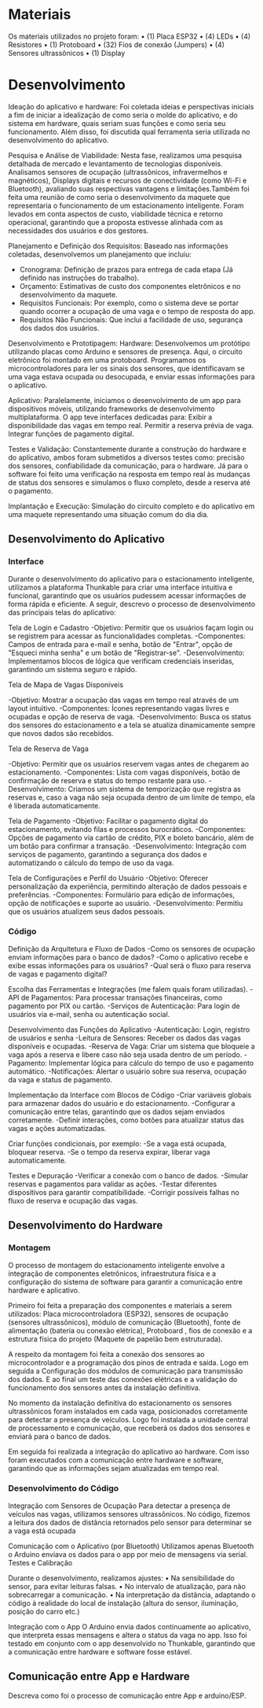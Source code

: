 
# Materiais

Os materiais utilizados no projeto foram:
•	(1) Placa ESP32
•	(4) LEDs 
•	(4) Resistores
•	(1) Protoboard
•	(32) Fios de conexão (Jumpers)
•	(4) Sensores ultrassônicos
•	(1) Display 

# Desenvolvimento

Ideação do aplicativo e hardware: 
Foi coletada ideias e perspectivas iniciais a fim de  iniciar a idealização de como seria o molde do aplicativo, e do sistema em hardware, quais seriam suas funções e como seria seu funcionamento. Além disso, foi discutida qual ferramenta seria utilizada no desenvolvimento do aplicativo.

Pesquisa e Análise de Viabilidade: 
Nesta fase, realizamos uma pesquisa detalhada de mercado e levantamento de tecnologias disponíveis. Analisamos sensores de ocupação (ultrassônicos, infravermelhos e magnéticos), Displays digitais e recursos de conectividade (como Wi-Fi e Bluetooth), avaliando suas respectivas vantagens e limitações.Também foi feita uma reunião de como seria o desenvolvimento da maquete que representaria o funcionamento de um estacionamento inteligente.
Foram levados em conta aspectos de custo, viabilidade técnica e retorno operacional, garantindo que a proposta estivesse alinhada com as necessidades dos usuários e dos gestores.

Planejamento e Definição dos Requisitos:
Baseado nas informações coletadas, desenvolvemos um planejamento que incluiu:
- Cronograma: Definição de prazos para entrega de cada etapa (Já definido nas instruções do trabalho).
- Orçamento: Estimativas de custo dos componentes eletrônicos e no desenvolvimento da maquete.
- Requisitos Funcionais: Por exemplo, como o sistema deve se portar quando ocorrer a ocupação de uma vaga e o tempo de resposta do app.
- Requisitos Não Funcionais: Que inclui a facilidade de uso, segurança dos dados dos usuários.

Desenvolvimento e Prototipagem:
Hardware: Desenvolvemos um protótipo utilizando placas como Arduino e sensores de presença. Aqui, o circuito eletrônico foi montado em uma protoboard. Programamos os microcontroladores para ler os sinais dos sensores, que identificavam se uma vaga estava ocupada ou desocupada, e enviar essas informações para o aplicativo.

Aplicativo: Paralelamente, iniciamos o desenvolvimento de um app para dispositivos móveis, utilizando frameworks de desenvolvimento multiplataforma. O app teve interfaces dedicadas para: Exibir a disponibilidade das vagas em tempo real. Permitir a reserva prévia de vaga. Integrar funções de pagamento digital.

Testes e Validação:
Constantemente durante a construção do hardware e do aplicativo, ambos foram submetidos a diversos testes como: precisão dos sensores, confiabilidade da comunicação, para o hardware. Já para o software foi feito uma verificação na resposta em tempo real às mudanças de status dos sensores e simulamos o fluxo completo, desde a reserva até o pagamento.

Implantação e Execução:
Simulação do circuito completo e do aplicativo em uma maquete representando uma situação comum do dia dia.


## Desenvolvimento do Aplicativo

### Interface

Durante o desenvolvimento do aplicativo para o estacionamento inteligente, utilizamos a plataforma Thunkable para criar uma interface intuitiva e funcional, garantindo que os usuários pudessem acessar informações de forma rápida e eficiente. A seguir, descrevo o processo de desenvolvimento das principais telas do aplicativo:

Tela de Login e Cadastro
-Objetivo: Permitir que os usuários façam login ou se registrem para acessar as funcionalidades completas.
-Componentes: Campos de entrada para e-mail e senha, botão de "Entrar", opção de "Esqueci minha senha" e um botão de "Registrar-se".
-Desenvolvimento: Implementamos blocos de lógica que verificam credenciais inseridas, garantindo um sistema seguro e rápido.

Tela de Mapa de Vagas Disponíveis

-Objetivo: Mostrar a ocupação das vagas em tempo real através de um layout intuitivo.
-Componentes: Ícones representando vagas livres e ocupadas e opção de reserva de vaga.
-Desenvolvimento: Busca os status dos sensores do estacionamento e a tela se atualiza dinamicamente sempre que novos dados são recebidos.

 Tela de Reserva de Vaga
 
-Objetivo: Permitir que os usuários reservem vagas antes de chegarem ao estacionamento.
-Componentes: Lista com vagas disponíveis, botão de confirmação de reserva e status do tempo restante para uso.
-Desenvolvimento: Criamos um sistema de temporização que registra as reservas e, caso a vaga não seja ocupada dentro de um limite de tempo, ela é liberada automaticamente.

Tela de Pagamento
-Objetivo: Facilitar o pagamento digital do estacionamento, evitando filas e processos burocráticos.
-Componentes: Opções de pagamento via cartão de crédito, PIX e boleto bancário, além de um botão para confirmar a transação.
-Desenvolvimento: Integração com serviços de pagamento, garantindo a segurança dos dados e automatizando o cálculo do tempo de uso da vaga.

Tela de Configurações e Perfil do Usuário
-Objetivo: Oferecer personalização da experiência, permitindo alteração de dados pessoais e preferências.
-Componentes: Formulário para edição de informações, opção de notificações e suporte ao usuário.
-Desenvolvimento: Permitiu que os usuários atualizem seus dados pessoais.

### Código

Definição da Arquitetura e Fluxo de Dados
-Como os sensores de ocupação enviam informações para o banco de dados?
-Como o aplicativo recebe e exibe essas informações para os usuários?
-Qual será o fluxo para reserva de vagas e pagamento digital?

Escolha das Ferramentas e Integrações (me falem quais foram utilizadas).
-API de Pagamentos: Para processar transações financeiras, como pagamento por PIX ou cartão.
-Serviços de Autenticação: Para login de usuários via e-mail, senha ou autenticação social.

Desenvolvimento das Funções do Aplicativo
-Autenticação: Login, registro de usuários e senha
-Leitura de Sensores: Receber os dados das vagas disponíveis e ocupadas.
-Reserva de Vaga: Criar um sistema que bloqueie a vaga após a reserva e libere caso não seja usada dentro de um período.
-Pagamento: Implementar lógica para cálculo do tempo de uso e pagamento automático.
-Notificações: Alertar o usuário sobre sua reserva, ocupação da vaga e status de pagamento.

Implementação da Interface com Blocos de Código
-Criar variáveis globais para armazenar dados do usuário e do estacionamento.
-Configurar a comunicação entre telas, garantindo que os dados sejam enviados corretamente.
-Definir interações, como botões para atualizar status das vagas e ações automatizadas.

Criar funções condicionais, por exemplo:
-Se a vaga está ocupada, bloquear reserva.
-Se o tempo da reserva expirar, liberar vaga automaticamente.

Testes e Depuração
-Verificar a conexão com o banco de dados.
-Simular reservas e pagamentos para validar as ações.
-Testar diferentes dispositivos para garantir compatibilidade.
-Corrigir possíveis falhas no fluxo de reserva e ocupação das vagas.


## Desenvolvimento do Hardware

### Montagem

O processo de montagem do estacionamento inteligente envolve a integração de componentes eletrônicos, infraestrutura física e a configuração do sistema de software para garantir a comunicação entre hardware e aplicativo.

Primeiro foi feita a preparação dos componentes e materiais a serem utilizados:
Placa microcontroladora (ESP32), sensores de ocupação (sensores ultrassônicos), módulo de comunicação (Bluetooth), fonte de alimentação (bateria ou conexão elétrica), Protoboard , fios de conexão e a estrutura física do projeto (Maquete de papelão bem estruturada).

A respeito da montagem foi feita a conexão dos sensores ao microcontrolador e a programação dos pinos de entrada e saída. Logo em seguida a Configuração dos módulos de comunicação para transmissão dos dados. E ao final um teste das conexões elétricas e a validação do funcionamento dos sensores antes da instalação definitiva.

No momento da instalação definitiva do estacionamento os sensores ultrassônicos foram instalados em cada vaga, posicionados corretamente para detectar a presença de veículos. Logo foi instalada a unidade central de processamento e comunicação, que receberá os dados dos sensores e enviará para o banco de dados.

Em seguida foi realizada a integração do aplicativo ao hardware. Com isso foram executados com a comunicação entre hardware e software, garantindo que as informações sejam atualizadas em tempo real.

### Desenvolvimento do Código

Integração com Sensores de Ocupação
Para detectar a presença de veículos nas vagas, utilizamos sensores ultrassônicos. No código, fizemos a leitura dos dados de distância retornados pelo sensor para determinar se a vaga está ocupada

Comunicação com o Aplicativo (por Bluetooth)
Utilizamos apenas Bluetooth o Arduino enviava os dados para o app por meio de mensagens via serial.
Testes e Calibração

Durante o desenvolvimento, realizamos ajustes:
•	Na sensibilidade do sensor, para evitar leituras falsas.
•	No intervalo de atualização, para não sobrecarregar a comunicação.
•	Na interpretação da distância, adaptando o código à realidade do local de instalação (altura do sensor, iluminação, posição do carro etc.)

Integração com o App
O Arduino envia dados continuamente ao aplicativo, que interpreta essas mensagens e altera o status da vaga no app. Isso foi testado em conjunto com o app desenvolvido no Thunkable, garantindo que a comunicação entre hardware e software fosse estável.


## Comunicação entre App e Hardware

Descreva como foi o processo de comunicação entre App e arduino/ESP.
